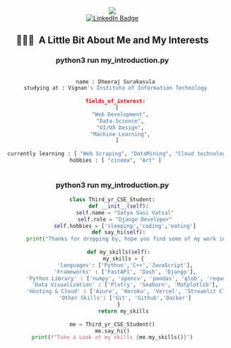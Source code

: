 <div align='center'>
<img src='https://media.giphy.com/media/gjrYDwbjnK8x36xZIO/giphy.gif'/>
  </div>

  <div id="badges" align="center">
  <a href="https://www.linkedin.com/in/dheeraj-surakasula-764964254/">
    <img src="https://img.shields.io/badge/LinkedIn-blue?style=for-the-badge&logo=linkedin&logoColor=white" alt="LinkedIn Badge"/>
  </a>
  
<h2> 👨🏻‍💻 &nbsp;A Little Bit About Me and My Interests</h2>
  
### python3 run my_introduction.py
```python
  
  name : Dheeraj Surakasula
  studying at : Vignan's Institute of Information Technology
  
  fields_of_interest:
   [
     "Web Development",
     "Data Science",
     "UI/UX Design",
     "Machine Learning",
   ]
  
  currently learning : [ "Web Scraping", "DataMining", "Cloud technology" ]
  hobbies : [ "cinema", "Art" ]
  
  ```
  
     
### python3 run my_introduction.py
```python
class Third_yr_CSE_Student:
    def __init__(self):
        self.name = "Satya Sasi Vatsal"
        self.role = "Django Developer"
        self.hobbies = ['sleeping','coding','eating']
    def say_hi(self):
        print("Thanks for dropping by, hope you find some of my work interesting.")
        
    def my_skills(self):
        my_skills = { 
        'languages': ['Python','C++','JavaScript'],
        'Frameworks' : ['FastAPI', 'Dash', 'Django'],
        'Python Library' : ['numpy', 'opencv', 'pandas', 'glob', 'requests', 'PIL'],
        'Data Visualization' : ['Plotly', 'Seaborn', 'Matplotlib'],
        'Hosting & Cloud' : ['Azure', 'Heroku', 'Vercel', 'Streamlit Cloud'],
        'Other Skills': ['Git', 'Github','Docker']
    }
       return my_skills
    
me = Third_yr_CSE_Student()
me.say_hi()
print(f"Take a Look at my skills {me.my_skills()}")
```
